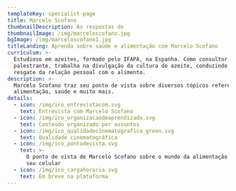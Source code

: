 ```yaml
---
templateKey: specialist-page
title: Marcelo Scofano
thumbnailDescription: As respostas de
thumbnailImage: /img/marceloscofano.jpg
bgImage: /img/marceloscofano1.jpg
titleLanding: Aprenda sobre saúde e alimentação com Marcelo Scofano
curriculum: >-
  Estudioso em azeites, formado pelo IFAPA, na Espanha. Como consultor e
  palestrante, trabalha na divulgação da cultura do azeite, conduzindo um
  resgate da relação pessoal com o alimento.
description: >-
  Marcelo Scofano traz seu ponto de vista sobre diversos tópicos referentes à
  alimentação, saúde e muito mais.
details:
  - icon: /img/ico_entrevistacom.svg
    text: Entrevista com Marcelo Scofano
  - icon: /img/ico_organizacaodeaprendizado.svg
    text: Conteúdo organizado por assuntos
  - icon: /img/ico_qualidadecinematografica_green.svg
    text: Qualidade cinematográfica
  - icon: /img/ico_pontodevista.svg
    text: >-
      O ponto de vista de Marcelo Scofano sobre o mundo da alimentação direto no
      seu celular
  - icon: /img/ico_cargahoraria.svg
    text: Em breve na plataforma
---
```


